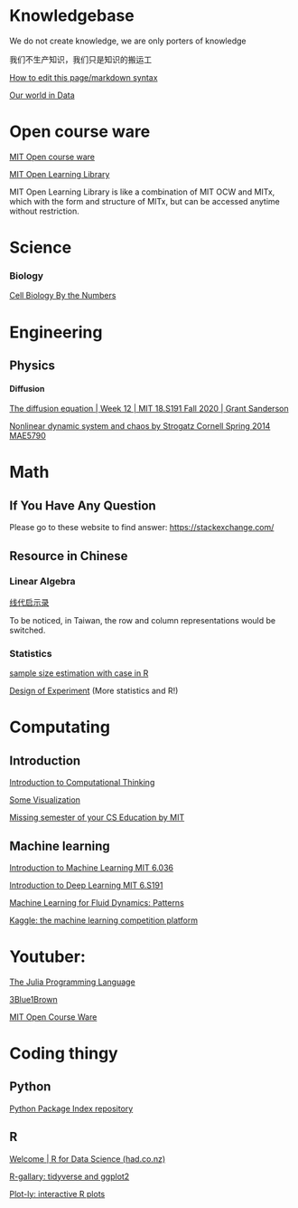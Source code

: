 # Knowledgebase
We do not create knowledge, we are only porters of knowledge

我们不生产知识，我们只是知识的搬运工

[How to edit this page/markdown syntax](https://github.com/adam-p/markdown-here/wiki/Markdown-Cheatsheet#links)

[Our world in Data](https://ourworldindata.org/)

# Open course ware
[MIT Open course ware](https://ocw.mit.edu/)

[MIT Open Learning Library](https://openlearning.mit.edu/courses-programs/open-learning-library)

MIT Open Learning Library is like a combination of MIT OCW and MITx, which with the form and structure of MITx, but can be accessed anytime without restriction. 

# Science

### Biology

[Cell Biology By the Numbers](http://book.bionumbers.org/)

# Engineering

## Physics

#### Diffusion
[The diffusion equation | Week 12 | MIT 18.S191 Fall 2020 | Grant Sanderson](https://www.youtube.com/watch?v=a3V0BJLIo_c)

[Nonlinear dynamic system and chaos by Strogatz Cornell Spring 2014 MAE5790](https://www.youtube.com/playlist?list=PLbN57C5Zdl6j_qJA-pARJnKsmROzPnO9V)


# Math
## If You Have Any Question
Please go to these website to find answer:
https://stackexchange.com/

## Resource in Chinese
### Linear Algebra
[线代启示录](https://ccjou.wordpress.com/)

To be noticed, in Taiwan, the row and column representations would be switched.


### Statistics
[sample size estimation with case in R](https://rstudio-pubs-static.s3.amazonaws.com/153235_a0277930a4924e46af765f4bbba3cdd6.html#comparing-means)

[Design of Experiment](https://n.ethz.ch/~kahans/doe2020/) (More statistics and R!)


# Computating
## Introduction
[Introduction to Computational Thinking](https://computationalthinking.mit.edu/Fall20/)

[Some Visualization](https://setosa.io/ev/)

[Missing semester of your CS Education by MIT](https://missing.csail.mit.edu/)

## Machine learning

[Introduction to Machine Learning MIT 6.036](https://openlearninglibrary.mit.edu/courses/course-v1:MITx+6.036+1T2019/about)

[Introduction to Deep Learning MIT 6.S191](http://introtodeeplearning.com/)

[Machine Learning for Fluid Dynamics: Patterns](https://www.youtube.com/watch?v=3fOXIbycAmc)

[Kaggle: the machine learning competition platform](https://www.kaggle.com/)



# Youtuber:
[The Julia Programming Language](https://www.youtube.com/user/JuliaLanguage)

[3Blue1Brown](https://www.youtube.com/channel/UCYO_jab_esuFRV4b17AJtAw)


[MIT Open Course Ware](https://www.youtube.com/user/MIT)

# Coding thingy

## Python

[Python Package Index repository](https://pypi.org/)

## R

[Welcome | R for Data Science (had.co.nz)](https://r4ds.had.co.nz/)

[R-gallary: tidyverse and ggplot2](https://www.r-graph-gallery.com)

[Plot-ly: interactive R plots](https://plotly.com)
